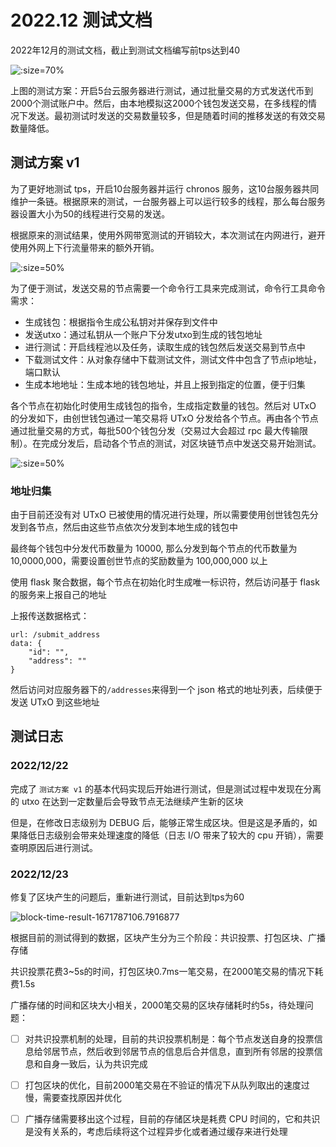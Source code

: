 # 2022.12 测试文档

2022年12月的测试文档，截止到测试文档编写前tps达到40

![](https://imgs.decision01.com/202212221506857.png ':size=70%')

上图的测试方案：开启5台云服务器进行测试，通过批量交易的方式发送代币到2000个测试账户中。然后，由本地模拟这2000个钱包发送交易，在多线程的情况下发送。最初测试时发送的交易数量较多，但是随着时间的推移发送的有效交易数量降低。

## 测试方案 v1

为了更好地测试 tps，开启10台服务器并运行 chronos 服务，这10台服务器共同维护一条链。根据原来的测试，一台服务器上可以运行较多的线程，那么每台服务器设置大小为50的线程进行交易的发送。

根据原来的测试结果，使用外网带宽测试的开销较大，本次测试在内网进行，避开使用外网上下行流量带来的额外开销。

![](https://imgs.decision01.com/202212221540243.png ':size=50%')

为了便于测试，发送交易的节点需要一个命令行工具来完成测试，命令行工具命令需求：

* 生成钱包：根据指令生成公私钥对并保存到文件中
* 发送utxo：通过私钥从一个账户下分发utxo到生成的钱包地址
* 进行测试：开启线程池以及任务，读取生成的钱包然后发送交易到节点中
* 下载测试文件：从对象存储中下载测试文件，测试文件中包含了节点ip地址，端口默认
* 生成本地地址：生成本地的钱包地址，并且上报到指定的位置，便于归集

各个节点在初始化时使用生成钱包的指令，生成指定数量的钱包。然后对 UTxO 的分发如下，由创世钱包通过一笔交易将 UTxO 分发给各个节点。再由各个节点通过批量交易的方式，每批500个钱包分发（交易过大会超过 rpc 最大传输限制）。在完成分发后，启动各个节点的测试，对区块链节点中发送交易开始测试。

![](https://imgs.decision01.com/202212231113077.png ':size=50%')

### 地址归集

由于目前还没有对 UTxO 已被使用的情况进行处理，所以需要使用创世钱包先分发到各节点，然后由这些节点依次分发到本地生成的钱包中

最终每个钱包中分发代币数量为 10000, 那么分发到每个节点的代币数量为 10,0000,000，需要设置创世节点的奖励数量为 100,000,000 以上

使用 flask 聚合数据，每个节点在初始化时生成唯一标识符，然后访问基于 flask 的服务来上报自己的地址

上报传送数据格式：

```
url: /submit_address
data: {
	"id": "",
	"address": ""
}
```

然后访问对应服务器下的`/addresses`来得到一个 json 格式的地址列表，后续便于发送 UTxO 到这些地址

## 测试日志

### 2022/12/22

完成了 `测试方案 v1` 的基本代码实现后开始进行测试，但是测试过程中发现在分离的 utxo 在达到一定数量后会导致节点无法继续产生新的区块

但是，在修改日志级别为 DEBUG 后，能够正常生成区块。但是这是矛盾的，如果降低日志级别会带来处理速度的降低（日志 I/O 带来了较大的 cpu 开销），需要查明原因后进行测试。

### 2022/12/23

修复了区块产生的问题后，重新进行测试，目前达到tps为60

![block-time-result-1671787106.7916877](https://imgs.decision01.com/202212231819039.png ':size=50%')

根据目前的测试得到的数据，区块产生分为三个阶段：共识投票、打包区块、广播存储

共识投票花费3~5s的时间，打包区块0.7ms一笔交易，在2000笔交易的情况下耗费1.5s

广播存储的时间和区块大小相关，2000笔交易的区块存储耗时约5s，待处理问题：

- [ ] 对共识投票机制的处理，目前的共识投票机制是：每个节点发送自身的投票信息给邻居节点，然后收到邻居节点的信息后合并信息，直到所有邻居的投票信息和自身一致后，认为共识完成
- [ ] 打包区块的优化，目前2000笔交易在不验证的情况下从队列取出的速度过慢，需要查找原因并优化
- [ ] 广播存储需要移出这个过程，目前的存储区块是耗费 CPU 时间的，它和共识是没有关系的，考虑后续将这个过程异步化或者通过缓存来进行处理

